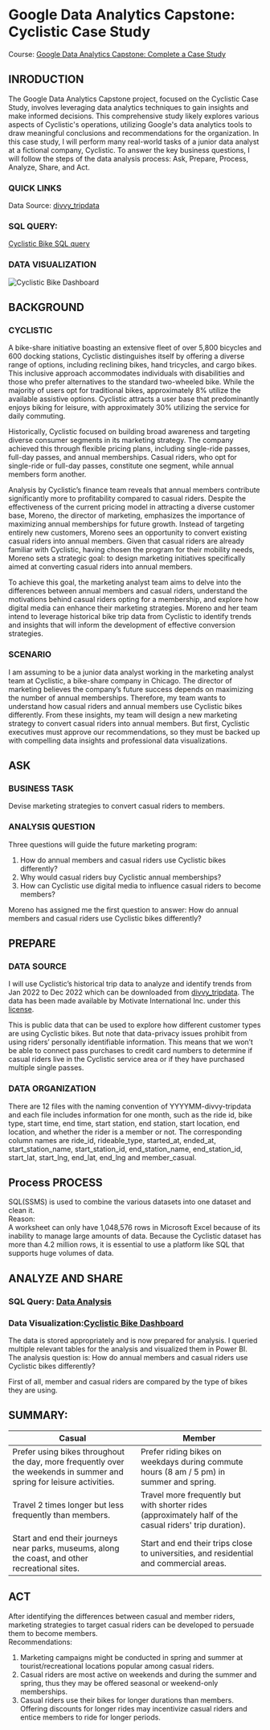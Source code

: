 # Google Data Analytics Capstone: Cyclistic Case Study
Course: [Google Data Analytics Capstone: Complete a Case Study](https://www.coursera.org/learn/google-data-analytics-capstone)

## INRODUCTION
The Google Data Analytics Capstone project, focused on the Cyclistic Case Study, involves leveraging data analytics techniques to gain insights and make informed decisions. This comprehensive study likely explores various aspects of Cyclistic's operations, utilizing Google's data analytics tools to draw meaningful conclusions and recommendations for the organization.
In this case study, I will perform many real-world tasks of a junior data analyst at a fictional company, Cyclistic. To answer the key business questions, I will follow the steps of the data analysis process: Ask, Prepare, Process, Analyze, Share, and Act.

### QUICK LINKS
Data Source: [divvy_tripdata](https://divvy-tripdata.s3.amazonaws.com/index.html)

### SQL QUERY:
[Cyclistic Bike SQL query](https://github.com/Kaystevee/Cyclistic-Bike-share-Analysis/blob/main/Cyclistic-Bike-share-Analysis%20SQL%20Query.sql)

### DATA VISUALIZATION
![Cyclistic Bike Dashboard](https://github.com/Kaystevee/Cyclistic-Bike-share-Analysis/assets/111535799/1c05210d-1440-4ef9-b815-b3ff724bea22)

## BACKGROUND
### CYCLISTIC
A bike-share initiative boasting an extensive fleet of over 5,800 bicycles and 600 docking stations, Cyclistic distinguishes itself by offering a diverse range of options, including reclining bikes, hand tricycles, and cargo bikes. This inclusive approach accommodates individuals with disabilities and those who prefer alternatives to the standard two-wheeled bike. While the majority of users opt for traditional bikes, approximately 8% utilize the available assistive options. Cyclistic attracts a user base that predominantly enjoys biking for leisure, with approximately 30% utilizing the service for daily commuting.

Historically, Cyclistic focused on building broad awareness and targeting diverse consumer segments in its marketing strategy. The company achieved this through flexible pricing plans, including single-ride passes, full-day passes, and annual memberships. Casual riders, who opt for single-ride or full-day passes, constitute one segment, while annual members form another.

Analysis by Cyclistic’s finance team reveals that annual members contribute significantly more to profitability compared to casual riders. Despite the effectiveness of the current pricing model in attracting a diverse customer base, Moreno, the director of marketing, emphasizes the importance of maximizing annual memberships for future growth. Instead of targeting entirely new customers, Moreno sees an opportunity to convert existing casual riders into annual members. Given that casual riders are already familiar with Cyclistic, having chosen the program for their mobility needs, Moreno sets a strategic goal: to design marketing initiatives specifically aimed at converting casual riders into annual members.

To achieve this goal, the marketing analyst team aims to delve into the differences between annual members and casual riders, understand the motivations behind casual riders opting for a membership, and explore how digital media can enhance their marketing strategies. Moreno and her team intend to leverage historical bike trip data from Cyclistic to identify trends and insights that will inform the development of effective conversion strategies.

### SCENARIO
I am assuming to be a junior data analyst working in the marketing analyst team at Cyclistic, a bike-share company in Chicago. The director of marketing believes the company’s future success depends on maximizing the number of annual memberships. Therefore, my team wants to understand how casual riders and annual members use Cyclistic bikes differently. From these insights, my team will design a new marketing strategy to convert casual riders into annual members. But first, Cyclistic executives must approve our recommendations, so they must be backed up with compelling data insights and professional data visualizations.

## ASK
### BUSINESS TASK
Devise marketing strategies to convert casual riders to members.
### ANALYSIS QUESTION
Three questions will guide the future marketing program:  
1. How do annual members and casual riders use Cyclistic bikes differently?  
2. Why would casual riders buy Cyclistic annual memberships?  
3. How can Cyclistic use digital media to influence casual riders to become members?  

Moreno has assigned me the first question to answer: How do annual members and casual riders use Cyclistic bikes differently?
## PREPARE
### DATA SOURCE
I will use Cyclistic’s historical trip data to analyze and identify trends from Jan 2022 to Dec 2022 which can be downloaded from [divvy_tripdata](https://divvy-tripdata.s3.amazonaws.com/index.html). The data has been made available by Motivate International Inc. under this [license](https://www.divvybikes.com/data-license-agreement).  
  
This is public data that can be used to explore how different customer types are using Cyclistic bikes. But note that data-privacy issues prohibit from using riders’ personally identifiable information. This means that we won’t be able to connect pass purchases to credit card numbers to determine if casual riders live in the Cyclistic service area or if they have purchased multiple single passes.
### DATA ORGANIZATION
There are 12 files with the naming convention of YYYYMM-divvy-tripdata and each file includes information for one month, such as the ride id, bike type, start time, end time, start station, end station, start location, end location, and whether the rider is a member or not. The corresponding column names are ride_id, rideable_type, started_at, ended_at, start_station_name, start_station_id, end_station_name, end_station_id, start_lat, start_lng, end_lat, end_lng and member_casual.

## Process PROCESS
SQL(SSMS) is used to combine the various datasets into one dataset and clean it.    
Reason:  
A worksheet can only have 1,048,576 rows in Microsoft Excel because of its inability to manage large amounts of data. Because the Cyclistic dataset has more than 4.2 million rows, it is essential to use a platform like SQL that supports huge volumes of data.

## ANALYZE AND SHARE
### SQL Query: [Data Analysis](https://github.com/Kaystevee/Cyclistic-Bike-share-Analysis/blob/main/Cyclistic-Bike-share-Analysis%20SQL%20Query.sql)
### Data Visualization:[Cyclistic Bike Dashboard](https://github.com/Kaystevee/Cyclistic-Bike-share-Analysis/assets/111535799/1c05210d-1440-4ef9-b815-b3ff724bea22)

The data is stored appropriately and is now prepared for analysis. I queried multiple relevant tables for the analysis and visualized them in Power BI.  
The analysis question is: How do annual members and casual riders use Cyclistic bikes differently?  

First of all, member and casual riders are compared by the type of bikes they are using.

## SUMMARY:
  
|Casual|Member|
|------|------|
|Prefer using bikes throughout the day, more frequently over the weekends in summer and spring for leisure activities.|Prefer riding bikes on weekdays during commute hours (8 am / 5 pm) in summer and spring.|
|Travel 2 times longer but less frequently than members.|Travel more frequently but with shorter rides (approximately half of the casual riders' trip duration).|
|Start and end their journeys near parks, museums, along the coast, and other recreational sites.|Start and end their trips close to universities, and residential and commercial areas.|  
  
## ACT
After identifying the differences between casual and member riders, marketing strategies to target casual riders can be developed to persuade them to become members.  
Recommendations:  
1. Marketing campaigns might be conducted in spring and summer at tourist/recreational locations popular among casual riders.
2. Casual riders are most active on weekends and during the summer and spring, thus they may be offered seasonal or weekend-only memberships.
3. Casual riders use their bikes for longer durations than members. Offering discounts for longer rides may incentivize casual riders and entice members to ride for longer periods.



